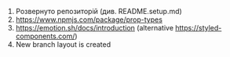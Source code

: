 1. Розвернуто репозиторій (див. README.setup.md)
2. https://www.npmjs.com/package/prop-types
3. https://emotion.sh/docs/introduction (alternative
   https://styled-components.com/)
4. New branch layout is created
